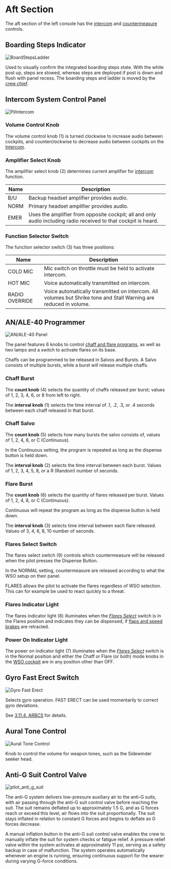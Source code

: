 # Aft Section

The aft section of the left console has the [intercom](../../../systems/nav_com/intercom.md)
and [countermeasure](../../../systems/defensive_systems/countermeasures.md) controls.

## Boarding Steps Indicator

![BoardStepsLadder](../../../img/pilot_boarding_steps_indicator.jpg)

Used to visually confirm the integrated boarding steps state. With
the white post up, steps are stowed, whereas steps are deployed if post
is down and flush with panel recess. The boarding steps and ladder is moved
by the [crew chief](../../../crew_chief/overview.md).

## Intercom System Control Panel

![PilIntercom](../../../img/pilot_intercom_panel.jpg)

### Volume Control Knob

The volume control knob (<num>1</num>) is turned clockwise to increase audio between cockpits, and
counterclockwise to decrease audio between cockpits on
the [Intercom](../../../systems/nav_com/intercom.md).

### Amplifier Select Knob

The amplifier select knob (<num>2</num>) determines current amplifier
for [intercom](../../../systems/nav_com/intercom.md) function.

| Name | Description                                                                                                     |
|------|-----------------------------------------------------------------------------------------------------------------|
| B/U  | Backup headset amplifier provides audio.                                                                        |
| NORM | Primary headset amplifier provides audio.                                                                       |
| EMER | Uses the amplifier from opposite cockpit; all and only audio including radio received to that cockpit is heard. |

### Function Selector Switch

The function selector switch (<num>3</num>) has three positions:

| Name           | Description                                                                                                       |
|----------------|-------------------------------------------------------------------------------------------------------------------|
| COLD MIC       | Mic switch on throttle must be held to activate intercom.                                                         |
| HOT MIC        | Voice automatically transmitted on intercom.                                                                      |
| RADIO OVERRIDE | Voice automatically transmitted on intercom. All volumes but Shrike tone and Stall Warning are reduced in volume. |

## AN/ALE-40 Programmer

![AN/ALE-40 Panel](../../../img/pilot_an_ale_40_programmer.jpg)

The panel features 6 knobs to
control [chaff and flare programs](../../../systems/defensive_systems/countermeasures.md#anale-40-countermeasures-system),
as well as two lamps and a switch to activate flares on its base.

Chaffs can be programmed to be released in Salvos and Bursts.
A Salvo consists of multiple bursts, while a burst will release multiple chaffs.

### Chaff Burst

The **count knob** (<num>4</num>) selects the quantity of chaffs released per burst;
values of 1, 2, 3, 4, 6, or 8 from left to right.

The **interval knob** (<num>1</num>) selects the time interval of .1, .2, .3, or .4 seconds
between each chaff released in that burst.

### Chaff Salvo

The **count knob** (<num>5</num>) selects how many bursts the salvo consists of,
values of 1, 2, 4, 8, or C (Continuous).

In the Continuous setting,
the program is repeated as long as the dispense button is held down.

The **interval knob** (<num>2</num>) selects the time interval between each burst.
Values of 1, 2, 3, 4, 5, 8, or a R (Random) number of seconds.

### Flare Burst

The **count knob** (<num>6</num>) selects the quantity of flares released per burst.
Values of 1, 2, 4, 8, or C (Continuous).

Continuous will repeat the program as long as the dispense button is held down.

The **interval knob** (<num>3</num>) selects time interval between each flare released.
Values of 3, 4, 6, 8, 10 number of seconds.

### Flares Select Switch

The flares select switch (<num>9</num>) controls which countermeasure will be released when the
pilot
presses
the Dispense Button.

In the NORMAL setting, countermeasure are released according to what the WSO setup
on their panel.

FLARES allows the pilot to activate the flares regardless of WSO selection.
This can for example be used to react quickly to a threat.

### Flares Indicator Light

The flares indicator light (<num>8</num>) illuminates when the [_Flares
Select_](../../../systems/defensive_systems/countermeasures.md#flares-select-switch) switch is in
the Flares position and indicates they can be dispensed,
if [flaps and speed brakes](../../../systems/flight_controls_gear/flight_controls.md) are retracted.

### Power On Indicator Light

The power on indicator light (<num>7</num>) illuminates when the [_Flares
Select_](../../../systems/defensive_systems/countermeasures.md#flares-select-switch) switch is in
the Normal position and either the Chaff or Flare (or both) mode knobs in
the [WSO cockpit](../../wso/overview.md) are in any position other than OFF.

## Gyro Fast Erect Switch

![Gyro Fast Erect](../../../img/pilot_fast_erect.jpg)

Selects gyro operation. FAST ERECT can be used momentarily to correct gyro deviations.

See [3.11.4. ARBCS](../../../systems/weapon_systems/arbcs.md#gyro-fast-erect) for details.

## Aural Tone Control

![Aural Tone Control](../../../img/pilot_left_console_aft_aural_tone_gyro.jpg)

Knob to control the volume for weapon tones, such as the Sidewinder seeker head.

## Anti-G Suit Control Valve

![pilot_anti_g_suit](../../../img/pilot_anti_g.jpg)

The anti-G system delivers low-pressure auxiliary air to the anti-G suits, with air passing through
the anti-G suit control valve before reaching the suit. The suit remains deflated up to
approximately 1.5 G, and as G forces reach or exceed this level, air flows into the suit
proportionally. The suit stays inflated in relation to constant G forces and begins to deflate as G
forces decrease.

A manual inflation button in the anti-G suit control valve enables the crew to manually inflate
the suit for system checks or fatigue relief. A pressure relief valve within the system activates at
approximately 11 psi, serving as a safety backup in case of malfunction. The system operates
automatically whenever an engine is running, ensuring continuous support for the wearer during
varying G-force conditions.
